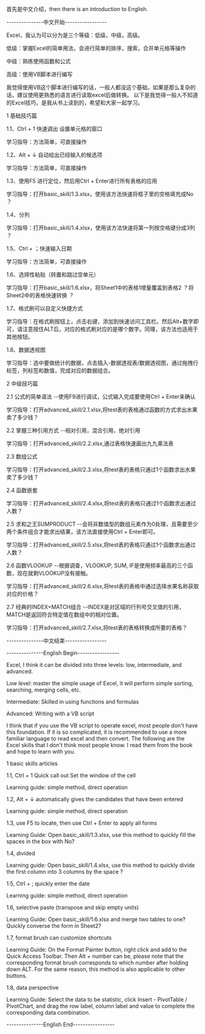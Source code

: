 首先是中文介绍，then there is an introduction to English.

---------------中文开始-----------------

Excel，我认为可以分为是三个等级：低级，中级，高级。

低级：掌握Excel的简单用法，会进行简单的排序，搜索，合并单元格等操作

中级：熟练使用函数和公式

高级：使用VB脚本进行编写

我觉得使用VB这个脚本进行编写的话，一般人都没这个基础，如果是那么复杂的话，建议使用更熟悉的语言进行读取excel后做转换。
以下是我觉得一般人不知道的Excel技巧，是我从书上读到的，希望和大家一起学习。

1 基础技巧篇

1.1、Ctrl + 1  快速调出 设置单元格的窗口

学习指导：方法简单，可直接操作

1.2、Alt + ↓   自动给出已经输入的候选项

学习指导：方法简单，可直接操作

1.3、使用F5 进行定位，然后用Ctrl + Enter进行所有表格的应用

学习指导：打开basic_skill/1.3.xlsx，使用该方法快速将框子里的空格填充成No ？

1.4、分列

学习指导：打开basic_skill/1.4.xlsx，使用该方法快速将第一列按空格键分成3列 ？

1.5、Ctrl + ；快速输入日期

学习指导：方法简单，可直接操作

1.6、选择性粘贴（转置和跳过空单元）

学习指导：打开basic_skill/1.6.xlsx，将Sheet1中的表格1增量覆盖到表格2 ？将Sheet2中的表格快速转换 ？

1.7、格式刷可以自定义快捷方式

学习指导：在格式刷按钮上，点击右键，添加到快速访问工具栏。然后Alt+数字即可，请注意按住ALT后，对应的格式刷对应的是哪个数字。同理，该方法也适用于其他按钮。

1.8、数据透视图

学习指导：选中要做统计的数据，点击插入-数据透视表/数据透视图，通过拖拽行标签，列标签和数值，完成对应的数据组合。

2 中级技巧篇

2.1 公式的简单语法  --使用F9进行调试，公式输入完成要使用Ctrl + Enter来确认

学习指导：打开advanced_skill/2.1.xlsx,将test表的表格通过函数的方式求出水果卖了多少钱？

2.2 掌握三种引用方式 --相对引用，混合引用，绝对引用

学习指导：打开advanced_skill/2.2.xlsx,通过表格快速画出九九乘法表

2.3 数组公式

学习指导：打开advanced_skill/2.3.xlsx,将test表的表格只通过1个函数求出水果卖了多少钱？

2.4 函数嵌套

学习指导：打开advanced_skill/2.4.xlsx,将test表的表格只通过1个函数求出通过人数？

2.5 求和之王SUMPRODUCT --会将非数值型的数组元素作为0处理，且需要至少两个条件组合才能求出结果，该方法直接使用Ctrl + Enter即可。

学习指导：打开advanced_skill/2.5.xlsx,将test表的表格只通过1个函数求出通过人数？

2.6 函数VLOOKUP   --根据调查，VLOOKUP, SUM, IF是使用频率最高的三个函数，现在就剩VLOOKUP没有接触。

学习指导：打开advanced_skill/2.6.xlsx,将test表的表格中通过选择水果名称获取对应的价格？

2.7 经典的INDEX+MATCH组合  --INDEX是对区域的行列号交叉值的引用，MATCH是返回符合特定值在数组中的相对位置。

学习指导：打开advanced_skill/2.7.xlsx,将test表的表格转换成所要的表格？

---------------中文结束-----------------


---------------English Begin-----------------

Excel, I think it can be divided into three levels: low, intermediate, and advanced.

Low level: master the simple usage of Excel, it will perform simple sorting, searching, merging cells, etc.

Intermediate: Skilled in using functions and formulas

Advanced: Writing with a VB script

I think that if you  use the VB script to operate excel, most people don't have this foundation. If it is so complicated, it is recommended to use a more familiar language to read excel and then convert.
The following are the Excel skills that I don't think most people know. I read them from the book and hope to learn with you.

1 basic skills articles

1.1, Ctrl + 1 Quick call out Set the window of the cell

Learning guide: simple method, direct operation

1.2, Alt + ↓ automatically gives the candidates that have been entered

Learning guide: simple method, direct operation

1.3, use F5 to locate, then use Ctrl + Enter to apply all forms

Learning Guide: Open basic_skill/1.3.xlsx, use this method to quickly fill the spaces in the box with No?

1.4, divided

Learning guide: Open basic_skill/1.4.xlsx, use this method to quickly divide the first column into 3 columns by the space ?

1.5, Ctrl + ; quickly enter the date

Learning guide: simple method, direct operation

1.6, selective paste (transpose and skip empty units)

Learning Guide: Open basic_skill/1.6.xlsx and merge two tables to one? Quickly converse the form in Sheet2?

1.7, format brush can customize shortcuts

Learning Guide: On the Format Painter button, right click and add to the Quick Access Toolbar. Then Alt + number can be, please note that the corresponding format brush corresponds to which number after holding down ALT. For the same reason, this method is also applicable to other buttons.

1.8, data perspective

Learning Guide: Select the data to be statistic, click Insert - PivotTable / PivotChart, and drag the row label, column label and value to complete the corresponding data combination.

---------------English End-----------------


